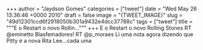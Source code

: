 
+++
author = "Jaydson Gomes"
categories = ["tweet"]
date = "Wed May 26 13:36:46 +0000 2010"
draft = false
image = "{TWEET_IMAGE}"
slug = "49d12301ccd6f2918050b301a9432e4dcc37788c"
tags = ["tweet"]
title = """E o Restart o novo Rollin..."""
+++
E o Restart o novo Rolling Stones RT @eminetto Blasfemadores! RT @p_moraes Li uma nota agora dizendo que Pitty é a nova Rita Lee...cada uma
